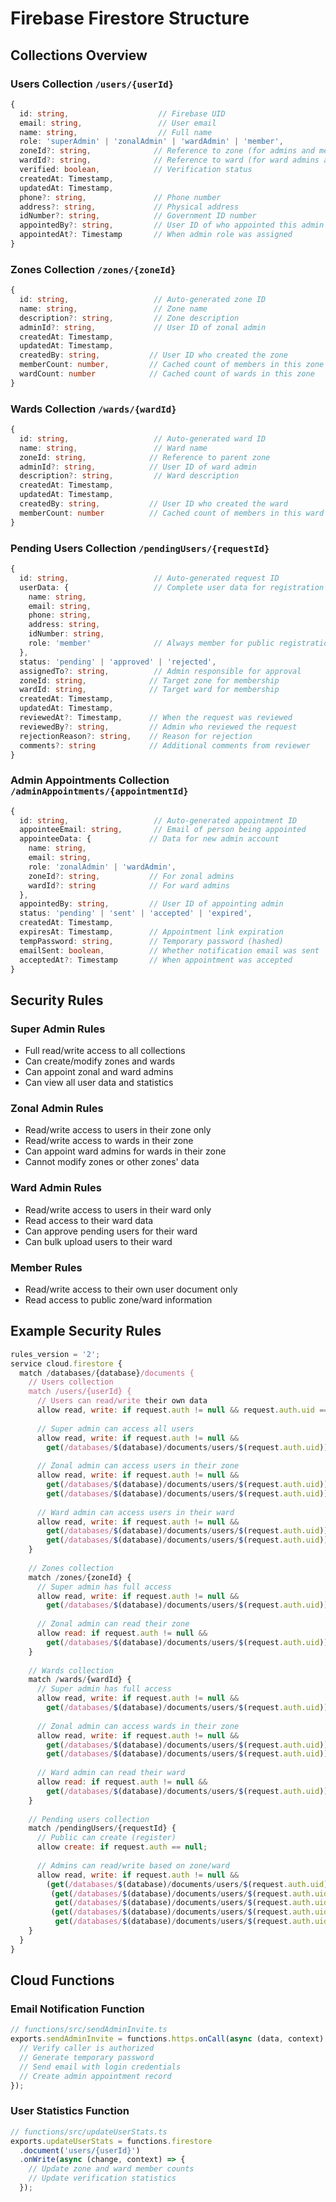 # Firebase Firestore Structure

## Collections Overview

### Users Collection `/users/{userId}`
```typescript
{
  id: string,                    // Firebase UID
  email: string,                 // User email
  name: string,                  // Full name
  role: 'superAdmin' | 'zonalAdmin' | 'wardAdmin' | 'member',
  zoneId?: string,              // Reference to zone (for admins and members)
  wardId?: string,              // Reference to ward (for ward admins and members)
  verified: boolean,            // Verification status
  createdAt: Timestamp,
  updatedAt: Timestamp,
  phone?: string,               // Phone number
  address?: string,             // Physical address
  idNumber?: string,            // Government ID number
  appointedBy?: string,         // User ID of who appointed this admin
  appointedAt?: Timestamp       // When admin role was assigned
}
```

### Zones Collection `/zones/{zoneId}`
```typescript
{
  id: string,                   // Auto-generated zone ID
  name: string,                 // Zone name
  description?: string,         // Zone description
  adminId?: string,             // User ID of zonal admin
  createdAt: Timestamp,
  updatedAt: Timestamp,
  createdBy: string,           // User ID who created the zone
  memberCount: number,         // Cached count of members in this zone
  wardCount: number            // Cached count of wards in this zone
}
```

### Wards Collection `/wards/{wardId}`
```typescript
{
  id: string,                   // Auto-generated ward ID
  name: string,                 // Ward name
  zoneId: string,              // Reference to parent zone
  adminId?: string,            // User ID of ward admin
  description?: string,         // Ward description
  createdAt: Timestamp,
  updatedAt: Timestamp,
  createdBy: string,           // User ID who created the ward
  memberCount: number          // Cached count of members in this ward
}
```

### Pending Users Collection `/pendingUsers/{requestId}`
```typescript
{
  id: string,                   // Auto-generated request ID
  userData: {                   // Complete user data for registration
    name: string,
    email: string,
    phone: string,
    address: string,
    idNumber: string,
    role: 'member'              // Always member for public registrations
  },
  status: 'pending' | 'approved' | 'rejected',
  assignedTo?: string,          // Admin responsible for approval
  zoneId: string,              // Target zone for membership
  wardId: string,              // Target ward for membership
  createdAt: Timestamp,
  updatedAt: Timestamp,
  reviewedAt?: Timestamp,      // When the request was reviewed
  reviewedBy?: string,         // Admin who reviewed the request
  rejectionReason?: string,    // Reason for rejection
  comments?: string            // Additional comments from reviewer
}
```

### Admin Appointments Collection `/adminAppointments/{appointmentId}`
```typescript
{
  id: string,                   // Auto-generated appointment ID
  appointeeEmail: string,       // Email of person being appointed
  appointeeData: {             // Data for new admin account
    name: string,
    email: string,
    role: 'zonalAdmin' | 'wardAdmin',
    zoneId?: string,           // For zonal admins
    wardId?: string            // For ward admins
  },
  appointedBy: string,         // User ID of appointing admin
  status: 'pending' | 'sent' | 'accepted' | 'expired',
  createdAt: Timestamp,
  expiresAt: Timestamp,        // Appointment link expiration
  tempPassword: string,        // Temporary password (hashed)
  emailSent: boolean,          // Whether notification email was sent
  acceptedAt?: Timestamp       // When appointment was accepted
}
```

## Security Rules

### Super Admin Rules
- Full read/write access to all collections
- Can create/modify zones and wards
- Can appoint zonal and ward admins
- Can view all user data and statistics

### Zonal Admin Rules
- Read/write access to users in their zone only
- Read/write access to wards in their zone
- Can appoint ward admins for wards in their zone
- Cannot modify zones or other zones' data

### Ward Admin Rules
- Read/write access to users in their ward only
- Read access to their ward data
- Can approve pending users for their ward
- Can bulk upload users to their ward

### Member Rules
- Read/write access to their own user document only
- Read access to public zone/ward information

## Example Security Rules
```javascript
rules_version = '2';
service cloud.firestore {
  match /databases/{database}/documents {
    // Users collection
    match /users/{userId} {
      // Users can read/write their own data
      allow read, write: if request.auth != null && request.auth.uid == userId;
      
      // Super admin can access all users
      allow read, write: if request.auth != null && 
        get(/databases/$(database)/documents/users/$(request.auth.uid)).data.role == 'superAdmin';
      
      // Zonal admin can access users in their zone
      allow read, write: if request.auth != null && 
        get(/databases/$(database)/documents/users/$(request.auth.uid)).data.role == 'zonalAdmin' &&
        get(/databases/$(database)/documents/users/$(request.auth.uid)).data.zoneId == resource.data.zoneId;
      
      // Ward admin can access users in their ward
      allow read, write: if request.auth != null && 
        get(/databases/$(database)/documents/users/$(request.auth.uid)).data.role == 'wardAdmin' &&
        get(/databases/$(database)/documents/users/$(request.auth.uid)).data.wardId == resource.data.wardId;
    }
    
    // Zones collection
    match /zones/{zoneId} {
      // Super admin has full access
      allow read, write: if request.auth != null && 
        get(/databases/$(database)/documents/users/$(request.auth.uid)).data.role == 'superAdmin';
      
      // Zonal admin can read their zone
      allow read: if request.auth != null && 
        get(/databases/$(database)/documents/users/$(request.auth.uid)).data.zoneId == zoneId;
    }
    
    // Wards collection  
    match /wards/{wardId} {
      // Super admin has full access
      allow read, write: if request.auth != null && 
        get(/databases/$(database)/documents/users/$(request.auth.uid)).data.role == 'superAdmin';
      
      // Zonal admin can access wards in their zone
      allow read, write: if request.auth != null && 
        get(/databases/$(database)/documents/users/$(request.auth.uid)).data.role == 'zonalAdmin' &&
        get(/databases/$(database)/documents/users/$(request.auth.uid)).data.zoneId == resource.data.zoneId;
      
      // Ward admin can read their ward
      allow read: if request.auth != null && 
        get(/databases/$(database)/documents/users/$(request.auth.uid)).data.wardId == wardId;
    }
    
    // Pending users collection
    match /pendingUsers/{requestId} {
      // Public can create (register)
      allow create: if request.auth == null;
      
      // Admins can read/write based on zone/ward
      allow read, write: if request.auth != null && 
        (get(/databases/$(database)/documents/users/$(request.auth.uid)).data.role == 'superAdmin' ||
         (get(/databases/$(database)/documents/users/$(request.auth.uid)).data.role == 'zonalAdmin' &&
          get(/databases/$(database)/documents/users/$(request.auth.uid)).data.zoneId == resource.data.zoneId) ||
         (get(/databases/$(database)/documents/users/$(request.auth.uid)).data.role == 'wardAdmin' &&
          get(/databases/$(database)/documents/users/$(request.auth.uid)).data.wardId == resource.data.wardId));
    }
  }
}
```

## Cloud Functions

### Email Notification Function
```typescript
// functions/src/sendAdminInvite.ts
exports.sendAdminInvite = functions.https.onCall(async (data, context) => {
  // Verify caller is authorized
  // Generate temporary password
  // Send email with login credentials
  // Create admin appointment record
});
```

### User Statistics Function
```typescript
// functions/src/updateUserStats.ts
exports.updateUserStats = functions.firestore
  .document('users/{userId}')
  .onWrite(async (change, context) => {
    // Update zone and ward member counts
    // Update verification statistics
  });
```